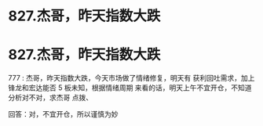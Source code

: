 # 827.杰哥，昨天指数大跌

# 827.杰哥，昨天指数大跌

777 : 杰哥，昨天指数大跌，今天市场做了情绪修复，明天有 获利回吐需求，加上锋龙和宏达能否 5 板未知，根据情绪周期 来看的话，明天上午不宜开仓，不知道分析对不对，求杰哥 点拨、

回答：对，不宜开仓，所以谨慎为妙